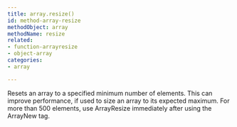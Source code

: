```yaml
---
title: array.resize()
id: method-array-resize
methodObject: array
methodName: resize
related:
- function-arrayresize
- object-array
categories:
- array

---
```


Resets an array to a specified minimum number of elements.
        This can improve performance, if used to size an array to its
        expected maximum. For more than 500 elements, use ArrayResize
        immediately after using the ArrayNew tag.